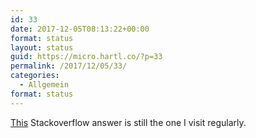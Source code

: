 ```yaml
---
id: 33
date: 2017-12-05T08:13:22+00:00
format: status
layout: status
guid: https://micro.hartl.co/?p=33
permalink: /2017/12/05/33/
categories:
  - Allgemein
format: status
---
```

[This](https://stackoverflow.com/a/10335943) Stackoverflow answer is still the one I visit regularly.